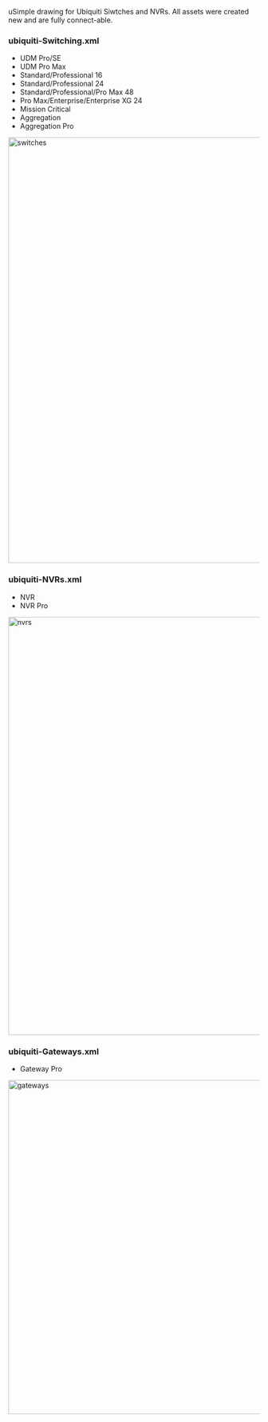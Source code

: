 uSimple drawing for Ubiquiti Siwtches and NVRs.
All assets were created new and are fully connect-able.

### ubiquiti-Switching.xml
- UDM Pro/SE
- UDM Pro Max
- Standard/Professional 16
- Standard/Professional 24
- Standard/Professional/Pro Max 48
- Pro Max/Enterprise/Enterprise XG 24
- Mission Critical
- Aggregation
- Aggregation Pro
<img width="851" alt="switches" src="https://github.com/WhiskeyTang0F0xtr0t/unifi/assets/9803191/a9a4a847-af1c-4c9a-8338-865a1bd94049">

### ubiquiti-NVRs.xml
- NVR
- NVR Pro
<img width="836" alt="nvrs" src="https://github.com/WhiskeyTang0F0xtr0t/unifi/assets/9803191/9f468e17-81a7-4ce8-97e7-c0c9a4567541">

### ubiquiti-Gateways.xml
- Gateway Pro
<img width="668" alt="gateways" src="https://github.com/WhiskeyTang0F0xtr0t/unifi/assets/9803191/4c565899-d12f-40e0-9ced-75c90c90e463">
